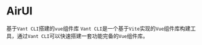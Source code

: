 # AirUI

基于`Vant CLI`搭建的`vue`组件库
`Vant CLI`是一个基于`Vite`实现的`Vue`组件库构建工具，通过`Vant CLI`可以快速搭建一套功能完备的`Vue`组件库。